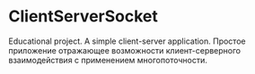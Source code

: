 # ClientServerSocket
Educational project. A simple client-server application.
Простое приложение отражающее возможности клиент-серверного взаимодействия с применением многопоточности.
